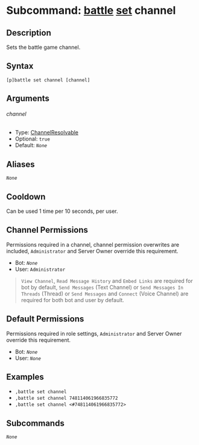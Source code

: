 # Subcommand: [battle](../battle.md) [set](./set.md) channel

## Description

Sets the battle game channel.

## Syntax

```
[p]battle set channel [channel]
```

## Arguments

###### channel

- Type: [ChannelResolvable](/typedefs/ChannelResolvable.md)
- Optional: `true`
- Default: *`None`*

## Aliases

*`None`*

## Cooldown

Can be used 1 time per 10 seconds, per user.

## Channel Permissions

Permissions required in a channel, channel permission overwrites are included, `Administrator` and Server Owner override this requirement.

- Bot: *`None`*
- User: `Administrator`

> `View Channel`, `Read Message History` and `Embed Links` are required for bot by default, `Send Messages` (Text Channel) or `Send Messages In Threads` (Thread) or `Send Messages` and `Connect` (Voice Channel) are required for both bot and user by default.

## Default Permissions

Permissions required in role settings, `Administrator` and Server Owner override this requirement.

- Bot: *`None`*
- User: *`None`*

## Examples

- `,battle set channel`
- `,battle set channel 748114061966835772`
- `,battle set channel <#748114061966835772>`

## Subcommands

*`None`*
